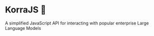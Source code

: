 # KorraJS 🐶
A simplified JavaScript API for interacting with popular enterprise Large Language Models
